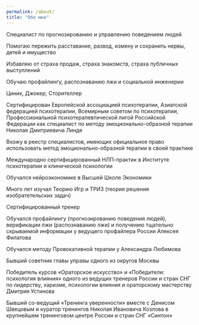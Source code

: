 ```yaml
---
permalink: /about/
title: "Обо мне"
---
```

Специалист по прогнозированию и управлению поведением людей

Помогаю пережить расставание, развод, измену и сохранить нервы, детей и имущество

Избавляю от страха продаж, страха знакомств, страха публичных выступлений

Обучаю профайлингу, распознаванию лжи и социальной инженерии

Циник, Джокер, Сторителлер

Сертифицирован Европейской ассоциацией психотерапии, Азиатской федерацией психотерапии, Всемирным советом по психотерапии, Профессиональной психотерапевтической лигой Российской Федерации как специалист по методу эмоционально-образной терапии Николая Дмитриевича Линде

Вхожу в реестр специалистов, имеющих официальное право использовать метод эмоционально-образной терапии в своей практике

Международно сертифицированный НЛП-практик в Институте психотерапии и клинической психологии

Обучался нейроэкономике в Высшей Школе Экономики

Много лет изучал Теорию Игр и ТРИЗ (теория решения изобратетельских задач)

Cертифицированный тренер

Обучался профайлингу (прогнозированию поведения людей), верификации лжи (распознаванию лжи) и получению тщательно скрываемой информации у ведущего профайлера России Алексея Филатова

Обучался методу Провокативной терапии у Александра Любимова

Бывший советник главы управы одного из округов Москвы

Победитель курсов «Ораторское искусство» и «Победители: психология влияния» одного из ведущих тренеров России и стран СНГ по лидерству, харизме, психологии влияния и ораторскому мастерству Дмитрия Устинова

Бывший со-ведущий «Тренинга уверенности» вместе с Денисом Швецовым и куратор тренингов Николая Ивановича Козлова в крупнейшем тренинговом центре России и стран СНГ «Синтон»
